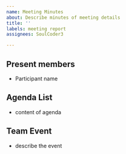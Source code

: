```yaml
---
name: Meeting Minutes
about: Describe minutes of meeting details
title: ''
labels: meeting report
assignees: SoulCoder3

---
```


## Present members
* Participant name
## Agenda List
* content of agenda
## Team Event
* describe the event
